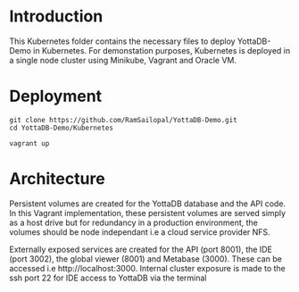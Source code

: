 # Introduction

This Kubernetes folder contains the necessary files to deploy YottaDB-Demo in Kubernetes.
For demonstation purposes, Kubernetes is deployed in a single node cluster using Minikube, Vagrant and Oracle VM.

# Deployment

    git clone https://github.com/RamSailopal/YottaDB-Demo.git
    cd YottaDB-Demo/Kubernetes
    
    vagrant up
    
# Architecture

Persistent volumes are created for the YottaDB database and the API code. In this Vagrant implementation, these persistent volumes are served simply as a host drive but for redundancy in a production environment, the volumes should be node independant i.e a cloud service provider NFS.

Externally exposed services are created for the API (port 8001), the IDE (port 3002), the global viewer (8001) and Metabase (3000). These can be accessed i.e http://localhost:3000. Internal cluster exposure is made to the ssh port 22 for IDE access to YottaDB via the terminal

